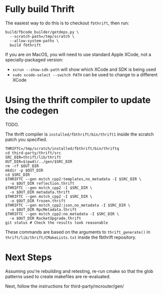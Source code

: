 # Fully build Thrift

The easiest way to do this is to checkout `fbthrift`, then run:

```
build/fbcode_builder/getdeps.py \
  --scratch-path=/tmp/scratch \
  --allow-system-paths \
  build fbthrift
```

If you are on MacOS, you will need to use standard Apple XCode, not a
specially-packaged version:
- `xcrun --show-sdk-path` will show which XCode and SDK is being used
- `sudo xcode-select --switch PATH` can be used to change to a different XCode

# Using the thrift compiler to update the codegen

TODO.

The thrift compiler is `installed/fbthrift/bin/thrift1` inside the scratch
patch you specified.


```
THRIFTC=/tmp/scratch/installed/fbthrift/bin/thriftq
cd third-party/thrift/src
SRC_DIR=thrift/lib/thrift
OUT_DIR=$(pwd)/../gen/$SRC_DIR
rm -rf $OUT_DIR
mkdir -p $OUT_DIR
cd $SRC_DIR
$THRIFTC --gen mstch_cpp2:templates,no_metadata -I $SRC_DIR \
  -o $OUT_DIR reflection.thrift
$THRIFTC --gen mstch_cpp2 -I $SRC_DIR \
  -o $OUT_DIR metadata.thrift
$THRIFTC --gen mstch_cpp2 -I $SRC_DIR \
  -o $OUT_DIR frozen.thrift
$THRIFTC --gen mstch_cpp2:json,no_metadata -I $SRC_DIR \
  -o $OUT_DIR RpcMetadata.thrift
$THRIFTC --gen mstch_cpp2:no_metadata -I $SRC_DIR \
  -o $OUT_DIR RocketUpgrade.thrift
git status # Check the results look reasonable
```

These commands are based on the arguments to `thrift_generate()` in
`thrift/lib/thrift/CMakeLists.txt` inside the fbthrift repository.

# Next Steps

Assuming you're rebuilding and retesting, re-run cmake so that the glob patterns used to
create makefiles are re-evaluated.

Next, follow the instructions for third-party/mcrouter/gen/
